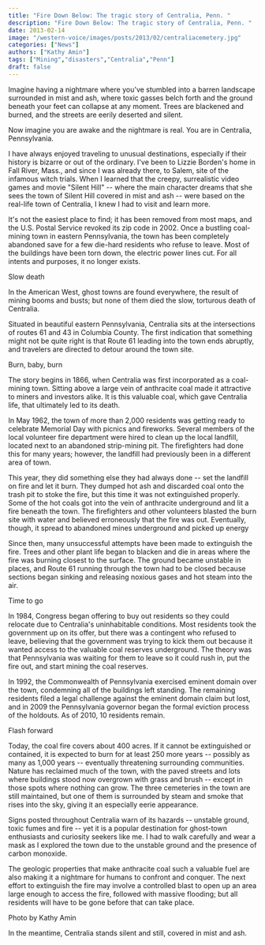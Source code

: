 ```yaml
---
title: "Fire Down Below: The tragic story of Centralia, Penn. "
description: "Fire Down Below: The tragic story of Centralia, Penn. "
date: 2013-02-14
image: "/western-voice/images/posts/2013/02/centraliacemetery.jpg"
categories: ["News"]
authors: ["Kathy Amin"]
tags: ["Mining","disasters","Centralia","Penn"]
draft: false
---
```

Imagine having a nightmare where you've stumbled into a barren landscape surrounded in mist and ash, where toxic gasses belch forth and the ground beneath your feet can collapse at any moment. Trees are blackened and burned, and the streets are eerily deserted and silent.

Now imagine you are awake and the nightmare is real. You are in Centralia, Pennsylvania.

I have always enjoyed traveling to unusual destinations, especially if their history is bizarre or out of the ordinary. I've been to Lizzie Borden's home in Fall River, Mass., and since I was already there, to Salem, site of the infamous witch trials. When I learned that the creepy, surrealistic video games and movie "Silent Hill" -- where the main character dreams that she sees the town of Silent Hill covered in mist and ash -- were based on the real-life town of Centralia, I knew I had to visit and learn more.

It's not the easiest place to find; it has been removed from most maps, and the U.S. Postal Service revoked its zip code in 2002. Once a bustling coal-mining town in eastern Pennsylvania, the town has been completely abandoned save for a few die-hard residents who refuse to leave. Most of the buildings have been torn down, the electric power lines cut. For all intents and purposes, it no longer exists.

Slow death

In the American West, ghost towns are found everywhere, the result of mining booms and busts; but none of them died the slow, torturous death of Centralia.

Situated in beautiful eastern Pennsylvania, Centralia sits at the intersections of routes 61 and 43 in Columbia County. The first indication that something might not be quite right is that Route 61 leading into the town ends abruptly, and travelers are directed to detour around the town site.

Burn, baby, burn

The story begins in 1866, when Centralia was first incorporated as a coal-mining town. Sitting above a large vein of anthracite coal made it attractive to miners and investors alike. It is this valuable coal, which gave Centralia life, that ultimately led to its death.

In May 1962, the town of more than 2,000 residents was getting ready to celebrate Memorial Day with picnics and fireworks. Several members of the local volunteer fire department were hired to clean up the local landfill, located next to an abandoned strip-mining pit. The firefighters had done this for many years; however, the landfill had previously been in a different area of town.

This year, they did something else they had always done -- set the landfill on fire and let it burn. They dumped hot ash and discarded coal onto the trash pit to stoke the fire, but this time it was not extinguished properly. Some of the hot coals got into the vein of anthracite underground and lit a fire beneath the town. The firefighters and other volunteers blasted the burn site with water and believed erroneously that the fire was out. Eventually, though, it spread to abandoned mines underground and picked up energy

Since then, many unsuccessful attempts have been made to extinguish the fire. Trees and other plant life began to blacken and die in areas where the fire was burning closest to the surface. The ground became unstable in places, and Route 61 running through the town had to be closed because sections began sinking and releasing noxious gases and hot steam into the air.

Time to go

In 1984, Congress began offering to buy out residents so they could relocate due to Centralia's uninhabitable conditions. Most residents took the government up on its offer, but there was a contingent who refused to leave, believing that the government was trying to kick them out because it wanted access to the valuable coal reserves underground. The theory was that Pennsylvania was waiting for them to leave so it could rush in, put the fire out, and start mining the coal reserves.

In 1992, the Commonwealth of Pennsylvania exercised eminent domain over the town, condemning all of the buildings left standing. The remaining residents filed a legal challenge against the eminent domain claim but lost, and in 2009 the Pennsylvania governor began the formal eviction process of the holdouts. As of 2010, 10 residents remain.

Flash forward

Today, the coal fire covers about 400 acres. If it cannot be extinguished or contained, it is expected to burn for at least 250 more years -- possibly as many as 1,000 years -- eventually threatening surrounding communities. Nature has reclaimed much of the town, with the paved streets and lots where buildings stood now overgrown with grass and brush -- except in those spots where nothing can grow. The three cemeteries in the town are still maintained, but one of them is surrounded by steam and smoke that rises into the sky, giving it an especially eerie appearance.

Signs posted throughout Centralia warn of its hazards -- unstable ground, toxic fumes and fire -- yet it is a popular destination for ghost-town enthusiasts and curiosity seekers like me. I had to walk carefully and wear a mask as I explored the town due to the unstable ground and the presence of carbon monoxide.

The geologic properties that make anthracite coal such a valuable fuel are also making it a nightmare for humans to confront and conquer. The next effort to extinguish the fire may involve a controlled blast to open up an area large enough to access the fire, followed with massive flooding; but all residents will have to be gone before that can take place.

Photo by Kathy Amin

In the meantime, Centralia stands silent and still, covered in mist and ash.